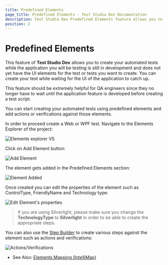 ```yaml
---
title: Predefined Elements
page_title: Predefined Elements - Test Studio Dev Documentation
description: Test Studio Dev Predefined Elements feature allows you to create tests without having an application UI ready for test. 
position: 2
---
```

# Predefined Elements

This feature of __Test Studio Dev__ allows you to create your automated tests while the application you will be testing is still in development and does not yet have the UI elements for the test or tests you want to create. You can create your test while waiting for the UI of the application to catch up.

This feature should be extremely helpful for QA engineers since they no longer have to wait until the application feature is developed before creating a test script.

You can start creating your automated tests using predefined elements and add actions or verifications against those elements.

In order to proceed create a Web or WPF test. Navigate to the Elements Explorer of the project:

![Elements explorer VS][16]

Click on Add Element button:

![Add Element][17]

The element gets added in the Predefined Elements section:

![Element Added][18]

Once created you can edit the properties of the element such as ControlType, FriendlyName and Technology type:

![Edit Element's properties][19]

> If you are using Silverlight, please make sure you change the **TechnologyType** to **Silverlight** in order to be able to create the appropriate steps.

You can also use the <a href="/features/recorder/step-builder" target="_blank">Step Builder</a> to create various steps against the element such as actions and verifications:

![Actions/Verifications][20]

* See Also: <a href="/features/elements-explorer/element-mapping" target="_blank">Elements Mapping (IntelliMap)</a>

[16]: images/element-mapping/fig16.png
[17]: images/element-mapping/fig17.png
[18]: images/element-mapping/fig18.png
[19]: images/element-mapping/fig19.png
[20]: images/element-mapping/fig20.png
